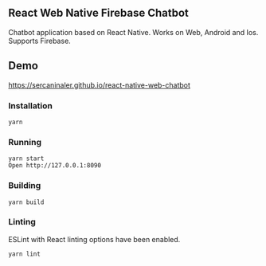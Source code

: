 ## React Web Native Firebase Chatbot
Chatbot application based on React Native. Works on Web, Android and Ios. Supports Firebase.

## Demo

https://sercaninaler.github.io/react-native-web-chatbot

### Installation

```
yarn
```

### Running

```
yarn start
Open http://127.0.0.1:8090
```

### Building

```
yarn build
```

### Linting

ESLint with React linting options have been enabled.

```
yarn lint
```
